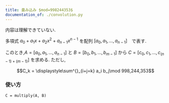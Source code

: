 ```yaml
---
title: 畳み込み $mod=998244353$
documentation_of: ./convolution.py
--- 
```


内容は理解できていない.

多項式 $a_0 + a_1x + a_2x^2 + a_{n-1}x^{n-1}$ を配列 $[a_0, a_1, ..., a_{n-1}]$　で表す.

このとき,$A = [a_0, a_1, ..., a_{n-1}]$ と $B = [b_0, b_1, ..., b_{m-1}]$ から $C = [c_0, c_1, ..., c_{(n-1)+(m-1)}]$ を求める.
ただし,

$$C_k = \displaystyle\sum^{}_{i+j=k} a_i b_j\mod 998,244,353$$

### 使い方

```
C = multiply(A, B)
```